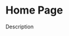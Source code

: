 _<!-- ======================================================================
--- Search engine
title:          Home Page
keywords:       home page
description:    Home page of William Shakespeare site.
--- Menu system
order:          
text:           
hidden:         false
umbel:          false
--- Page properties
id:             
document:       
layout:         
---$-left:         
======================================================================= -->_

# Home Page

Description
